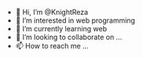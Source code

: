 - 👋 Hi, I’m @KnightReza
- 👀 I’m interested in web programming
- 🌱 I’m currently learning web
- 💞️ I’m looking to collaborate on ...
- 📫 How to reach me ...

<!---
KnightReza/KnightReza is a ✨ special ✨ repository because its `README.md` (this file) appears on your GitHub profile.
You can click the Preview link to take a look at your changes.
--->
